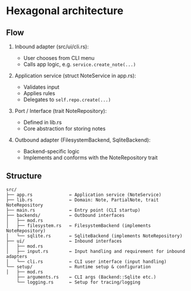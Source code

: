 # Hexagonal architecture

## Flow

1. Inbound adapter (src/ui/cli.rs):
   - User chooses from CLI menu
   - Calls app logic, e.g. `service.create_note(...)`

2. Application service (struct NoteService in app.rs):
   - Validates input
   - Applies rules
   - Delegates to `self.repo.create(...)`

3. Port / Interface (trait NoteRepository):
   - Defined in lib.rs
   - Core abstraction for storing notes

4. Outbound adapter (FilesystemBackend, SqliteBackend):
   - Backend-specific logic
   - Implements and conforms with the NoteRepository trait

## Structure

```text
src/
├── app.rs              ← Application service (NoteService)
├── lib.rs              ← Domain: Note, PartialNote, trait NoteRepository
├── main.rs             ← Entry point (CLI startup)
├── backends/           ← Outbound interfaces
│   ├── mod.rs
│   ├── filesystem.rs   ← FilesystemBackend (implements NoteRepository)
│   └── sqlite.rs       ← SqliteBackend (implements NoteRepository)
├── ui/                 ← Inbound interfaces
│   ├── mod.rs
│   ├── input.rs        ← Input handling and requirement for inbound adapters
│   └── cli.rs          ← CLI user interface (input handling)
└── setup/              ← Runtime setup & configuration
│   ├── mod.rs
    ├── arguments.rs    ← CLI args (Backend::Sqlite etc.)
    └── logging.rs      ← Setup for tracing/logging
```
